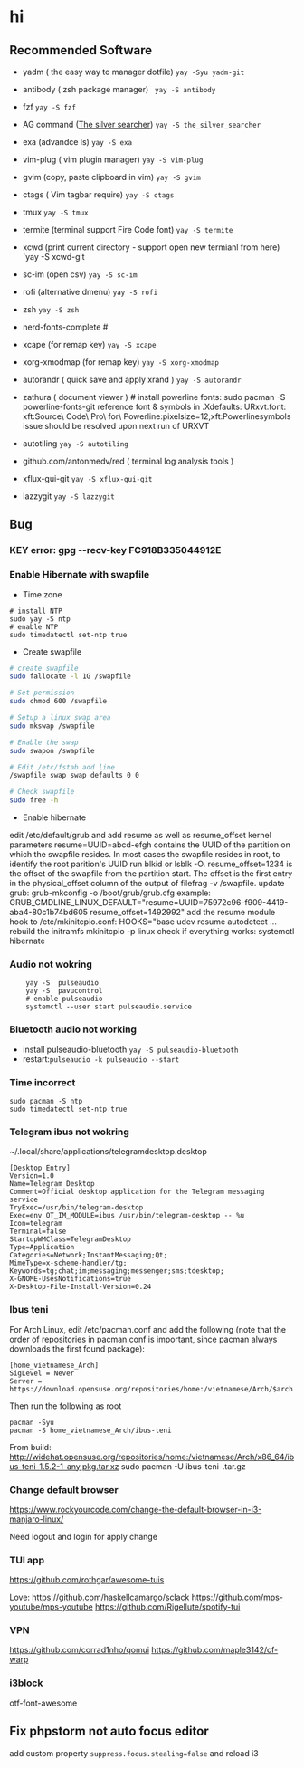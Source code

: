 # hi

## Recommended Software
* yadm ( the easy way to manager dotfile) ```yay -Syu yadm-git```
* antibody ( zsh package manager) ``` yay -S antibody```
* fzf `yay -S fzf`
* AG command ([The silver searcher](https://github.com/ggreer/the_silver_searcher)) `yay -S the_silver_searcher`
* exa (advandce ls) `yay -S exa`
* vim-plug  ( vim plugin manager) `yay -S vim-plug`
* gvim  (copy, paste clipboard in vim) `yay -S gvim`
* ctags  ( Vim tagbar require) `yay -S ctags`
* tmux `yay -S tmux`
* termite (terminal support Fire Code font) `yay -S termite`
* xcwd (print current directory - support open new termianl from here) `yay -S xcwd-git
* sc-im (open csv) `yay -S sc-im`
* rofi (alternative dmenu) `yay -S rofi`
* zsh `yay -S zsh`
* nerd-fonts-complete #
* xcape (for remap key) `yay -S xcape`
* xorg-xmodmap (for  remap key) `yay -S xorg-xmodmap`
* autorandr ( quick save and apply xrand ) `yay -S autorandr`
* zathura ( document viewer ) #
install powerline fonts:
sudo pacman -S powerline-fonts-git
reference font & symbols in .Xdefaults:
URxvt.font: xft:Source\ Code\ Pro\ for\ Powerline:pixelsize=12,xft:Powerlinesymbols
issue should be resolved upon next run of URXVT
* autotiling `yay -S autotiling` 

* github.com/antonmedv/red ( terminal log analysis tools )
* xflux-gui-git `yay -S xflux-gui-git`
* lazzygit `yay -S lazzygit`

## Bug 

### KEY error: gpg --recv-key FC918B335044912E

### Enable Hibernate with swapfile

* Time zone
```
# install NTP 
sudo yay -S ntp
# enable NTP
sudo timedatectl set-ntp true
```

* Create swapfile 

```bash
# create swapfile
sudo fallocate -l 1G /swapfile

# Set permission
sudo chmod 600 /swapfile

# Setup a linux swap area
sudo mkswap /swapfile

# Enable the swap
sudo swapon /swapfile

# Edit /etc/fstab add line 
/swapfile swap swap defaults 0 0

# Check swapfile
sudo free -h
```

* Enable hibernate

edit /etc/default/grub and add resume as well as resume_offset kernel parameters
resume=UUID=abcd-efgh contains the UUID of the partition on which the swapfile resides. In most cases the swapfile resides in root, to identify the root parition's UUID run blkid or lsblk -O.
resume_offset=1234 is the offset of the swapfile from the partition start. The offset is the first entry in the physical_offset column of the output of filefrag -v /swapfile.
update grub: grub-mkconfig -o /boot/grub/grub.cfg
example: GRUB_CMDLINE_LINUX_DEFAULT="resume=UUID=75972c96-f909-4419-aba4-80c1b74bd605 resume_offset=1492992"
add the resume module hook to /etc/mkinitcpio.conf:
HOOKS="base udev resume autodetect ...
rebuild the initramfs mkinitcpio -p linux
check if everything works: systemctl hibernate

### Audio not wokring
```
    yay -S  pulseaudio
    yay -S  pavucontrol
    # enable pulseaudio 
    systemctl --user start pulseaudio.service

```

### Bluetooth audio not working

* install pulseaudio-bluetooth `yay -S pulseaudio-bluetooth`
* restart:`pulseaudio -k pulseaudio --start`

### Time incorrect 
```
sudo pacman -S ntp
sudo timedatectl set-ntp true
```

### Telegram ibus not wokring

~/.local/share/applications/telegramdesktop.desktop

```
[Desktop Entry]
Version=1.0
Name=Telegram Desktop
Comment=Official desktop application for the Telegram messaging service
TryExec=/usr/bin/telegram-desktop
Exec=env QT_IM_MODULE=ibus /usr/bin/telegram-desktop -- %u
Icon=telegram
Terminal=false
StartupWMClass=TelegramDesktop
Type=Application
Categories=Network;InstantMessaging;Qt;
MimeType=x-scheme-handler/tg;
Keywords=tg;chat;im;messaging;messenger;sms;tdesktop;
X-GNOME-UsesNotifications=true
X-Desktop-File-Install-Version=0.24
```


### Ibus teni

For Arch Linux, edit /etc/pacman.conf and add the following (note that the order of repositories in pacman.conf is important, since pacman always downloads the first found package):

```
[home_vietnamese_Arch]
SigLevel = Never
Server = https://download.opensuse.org/repositories/home:/vietnamese/Arch/$arch
```

Then run the following as root

```
pacman -Syu
pacman -S home_vietnamese_Arch/ibus-teni
```

From build:
http://widehat.opensuse.org/repositories/home:/vietnamese/Arch/x86_64/ibus-teni-1.5.2-1-any.pkg.tar.xz
sudo pacman -U ibus-teni-<version>.tar.gz

### Change default browser 
https://www.rockyourcode.com/change-the-default-browser-in-i3-manjaro-linux/

Need logout and login for apply change

### TUI app
https://github.com/rothgar/awesome-tuis

Love: 
https://github.com/haskellcamargo/sclack
https://github.com/mps-youtube/mps-youtube
https://github.com/Rigellute/spotify-tui

### VPN 
https://github.com/corrad1nho/qomui
https://github.com/maple3142/cf-warp

### i3block
otf-font-awesome 

## Fix phpstorm not auto focus editor

add custom property `suppress.focus.stealing=false` and reload i3
